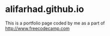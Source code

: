 # alifarhad.github.io
This is a portfolio page coded by me as a part of http://www.freecodecamp.com
